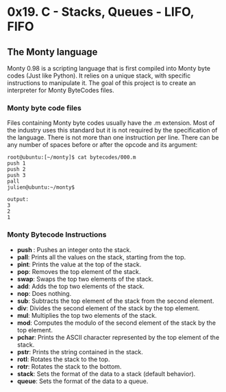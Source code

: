 # 0x19. C - Stacks, Queues - LIFO, FIFO

## The Monty language
Monty 0.98 is a scripting language that is first compiled into Monty byte codes (Just like Python).
It relies on a unique stack, with specific instructions to manipulate it.
The goal of this project is to create an interpreter for Monty ByteCodes files.

### Monty byte code files
Files containing Monty byte codes usually have the .m extension. Most of the industry uses
this standard but it is not required by the specification of the language.
There is not more than one instruction per line. There can be any number of spaces before
or after the opcode and its argument:
```
root@ubuntu:[~/monty]$ cat bytecodes/000.m
push 1
push 2
push 3
pall
julien@ubuntu:~/monty$
```
```
output:
3
2
1
```

### Monty Bytecode Instructions
* **push <int>**: Pushes an integer onto the stack.
* **pall**: Prints all the values on the stack, starting from the top.
* **pint**: Prints the value at the top of the stack.
* **pop**: Removes the top element of the stack.
* **swap**: Swaps the top two elements of the stack.
* **add**: Adds the top two elements of the stack.
* **nop**: Does nothing.
* **sub**: Subtracts the top element of the stack from the second element.
* **div**: Divides the second element of the stack by the top element.
* **mul**: Multiplies the top two elements of the stack.
* **mod**: Computes the modulo of the second element of the stack by the top element.
* **pchar**: Prints the ASCII character represented by the top element of the stack.
* **pstr**: Prints the string contained in the stack.
* **rotl**: Rotates the stack to the top.
* **rotr**: Rotates the stack to the bottom.
* **stack**: Sets the format of the data to a stack (default behavior).
* **queue**: Sets the format of the data to a queue.
